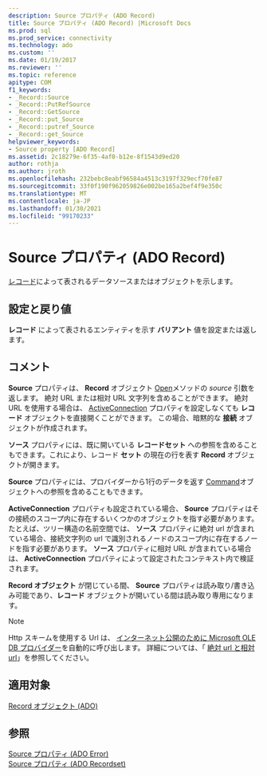```yaml
---
description: Source プロパティ (ADO Record)
title: Source プロパティ (ADO Record) |Microsoft Docs
ms.prod: sql
ms.prod_service: connectivity
ms.technology: ado
ms.custom: ''
ms.date: 01/19/2017
ms.reviewer: ''
ms.topic: reference
apitype: COM
f1_keywords:
- _Record::Source
- _Record::PutRefSource
- _Record::GetSource
- _Record::put_Source
- _Record::putref_Source
- _Record::get_Source
helpviewer_keywords:
- Source property [ADO Record]
ms.assetid: 2c18279e-6f35-4af0-b12e-8f1543d9ed20
author: rothja
ms.author: jroth
ms.openlocfilehash: 232bebc8eabf96584a4513c3197f329ecf70fe87
ms.sourcegitcommit: 33f0f190f962059826e002be165a2bef4f9e350c
ms.translationtype: MT
ms.contentlocale: ja-JP
ms.lasthandoff: 01/30/2021
ms.locfileid: "99170233"
---
```

# <a name="source-property-ado-record"></a>Source プロパティ (ADO Record)
[レコード](./record-object-ado.md)によって表されるデータソースまたはオブジェクトを示します。  
  
## <a name="settings-and-return-values"></a>設定と戻り値  
 **レコード** によって表されるエンティティを示す **バリアント** 値を設定または返します。  
  
## <a name="remarks"></a>コメント  
 **Source** プロパティは、 **Record** オブジェクト [Open](./open-method-ado-record.md)メソッドの *source* 引数を返します。 絶対 URL または相対 URL 文字列を含めることができます。 絶対 URL を使用する場合は、 [ActiveConnection](./activeconnection-property-ado.md) プロパティを設定しなくても **レコード** オブジェクトを直接開くことができます。 この場合、暗黙的な **接続** オブジェクトが作成されます。  
  
 **ソース** プロパティには、既に開いている **レコードセット** への参照を含めることもできます。これにより、レコード **セット** の現在の行を表す **Record** オブジェクトが開きます。  
  
 **Source** プロパティには、プロバイダーから1行のデータを返す [Command](./command-object-ado.md)オブジェクトへの参照を含めることもできます。  
  
 **ActiveConnection** プロパティも設定されている場合、 **Source** プロパティはその接続のスコープ内に存在するいくつかのオブジェクトを指す必要があります。 たとえば、ツリー構造の名前空間では、 **ソース** プロパティに絶対 url が含まれている場合、接続文字列の url で識別されるノードのスコープ内に存在するノードを指す必要があります。 **ソース** プロパティに相対 URL が含まれている場合は、 **ActiveConnection** プロパティによって設定されたコンテキスト内で検証されます。  
  
 **Record オブジェクト** が閉じている間、 **Source** プロパティは読み取り/書き込み可能であり、**レコード** オブジェクトが開いている間は読み取り専用になります。  
  
> [!NOTE]
>  Http スキームを使用する Url は、 [インターネット公開のために Microsoft OLE DB プロバイダー](../../guide/appendixes/microsoft-ole-db-provider-for-internet-publishing.md)を自動的に呼び出します。 詳細については、「 [絶対 url と相対 url](../../guide/data/absolute-and-relative-urls.md)」を参照してください。  
  
## <a name="applies-to"></a>適用対象  
 [Record オブジェクト (ADO)](./record-object-ado.md)  
  
## <a name="see-also"></a>参照  
 [Source プロパティ (ADO Error)](./source-property-ado-error.md)   
 [Source プロパティ (ADO Recordset)](./source-property-ado-recordset.md)